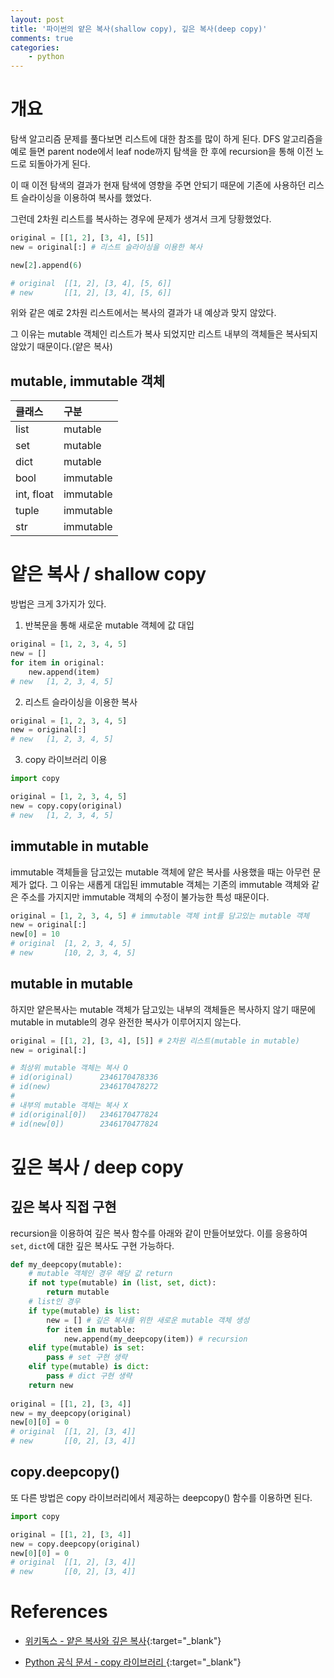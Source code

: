 ```yaml
---
layout: post
title: '파이썬의 얕은 복사(shallow copy), 깊은 복사(deep copy)'
comments: true
categories:
    - python
---
```


# 개요

탐색 알고리즘 문제를 풀다보면 리스트에 대한 참조를 많이 하게 된다. DFS 알고리즘을 예로 들면 parent node에서 leaf node까지 탐색을 한 후에 recursion을 통해 이전 노드로 되돌아가게 된다. 

이 때 이전 탐색의 결과가 현재 탐색에 영향을 주면 안되기 때문에 기존에 사용하던 리스트 슬라이싱을 이용하여 복사를 했었다.

그런데 2차원 리스트를 복사하는 경우에 문제가 생겨서 크게 당황했었다.

```python
original = [[1, 2], [3, 4], [5]]
new = original[:] # 리스트 슬라이싱을 이용한 복사

new[2].append(6)

# original  [[1, 2], [3, 4], [5, 6]]
# new       [[1, 2], [3, 4], [5, 6]]
```

위와 같은 예로 2차원 리스트에서는 복사의 결과가 내 예상과 맞지 않았다.

그 이유는 mutable 객체인 리스트가 복사 되었지만 리스트 내부의 객체들은 복사되지 않았기 때문이다.(얕은 복사)

## mutable, immutable 객체

| 클래스     | 구분      |
| :--------- | :-------- |
| list       | mutable   |
| set        | mutable   |
| dict       | mutable   |
| bool       | immutable |
| int, float | immutable |
| tuple      | immutable |
| str        | immutable |

# 얕은 복사 / shallow copy

방법은 크게 3가지가 있다.

1. 반복문을 통해 새로운 mutable 객체에 값 대입

```python
original = [1, 2, 3, 4, 5]
new = []
for item in original:
    new.append(item)
# new   [1, 2, 3, 4, 5]
```

2. 리스트 슬라이싱을 이용한 복사

```python
original = [1, 2, 3, 4, 5]
new = original[:]
# new   [1, 2, 3, 4, 5]
```

3. copy 라이브러리 이용

```python
import copy

original = [1, 2, 3, 4, 5]
new = copy.copy(original)
# new   [1, 2, 3, 4, 5]
```

## immutable in mutable

immutable 객체들을 담고있는 mutable 객체에 얕은 복사를 사용했을 때는 아무런 문제가 없다. 그 이유는 새롭게 대입된 immutable 객체는 기존의 immutable 객체와 같은 주소를 가지지만 immutable 객체의 수정이 불가능한 특성 때문이다.

```python
original = [1, 2, 3, 4, 5] # immutable 객체 int를 담고있는 mutable 객체
new = original[:]
new[0] = 10
# original  [1, 2, 3, 4, 5]
# new       [10, 2, 3, 4, 5]
```

## mutable in mutable

하지만 얕은복사는 mutable 객체가 담고있는 내부의 객체들은 복사하지 않기 때문에 mutable in mutable의 경우 완전한 복사가 이루어지지 않는다.

```python
original = [[1, 2], [3, 4], [5]] # 2차원 리스트(mutable in mutable)
new = original[:]

# 최상위 mutable 객체는 복사 O
# id(original)      2346170478336
# id(new)           2346170478272
#
# 내부의 mutable 객체는 복사 X
# id(original[0])   2346170477824
# id(new[0])        2346170477824
```

# 깊은 복사 / deep copy

## 깊은 복사 직접 구현

recursion을 이용하여 깊은 복사 함수를 아래와 같이 만들어보았다. 이를 응용하여 `set`, `dict`에 대한 깊은 복사도 구현 가능하다.

```python
def my_deepcopy(mutable):
    # mutable 객체인 경우 해당 값 return
    if not type(mutable) in (list, set, dict):
        return mutable
    # list인 경우
    if type(mutable) is list:
        new = [] # 깊은 복사를 위한 새로운 mutable 객체 생성
        for item in mutable:
            new.append(my_deepcopy(item)) # recursion
    elif type(mutable) is set:
        pass # set 구현 생략
    elif type(mutable) is dict:
        pass # dict 구현 생략
    return new
    
original = [[1, 2], [3, 4]]
new = my_deepcopy(original)
new[0][0] = 0
# original  [[1, 2], [3, 4]]
# new       [[0, 2], [3, 4]]
```

## copy.deepcopy()

또 다른 방법은 copy 라이브러리에서 제공하는 deepcopy() 함수를 이용하면 된다.

```python
import copy

original = [[1, 2], [3, 4]]
new = copy.deepcopy(original)
new[0][0] = 0
# original  [[1, 2], [3, 4]]
# new       [[0, 2], [3, 4]]
```

# References

* [위키독스 - 얕은 복사와 깊은 복사](https://wikidocs.net/16038){:target="_blank"}

* [Python 공식 문서 - copy 라이브러리 ](https://docs.python.org/ko/3/library/copy.html){:target="_blank"}
